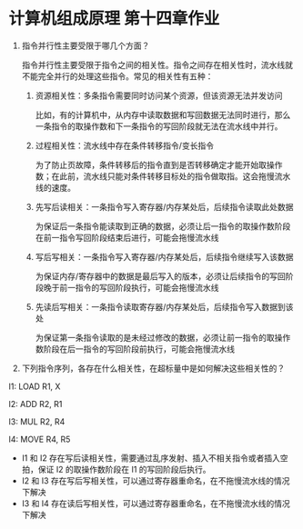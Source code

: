 # 计算机组成原理 第十四章作业

1. 指令并行性主要受限于哪几个方面？

   指令并行性主要受限于指令之间的相关性。指令之间存在相关性时，流水线就不能完全并行的处理这些指令。常见的相关性有五种：

   1. 资源相关性：多条指令需要同时访问某个资源，但该资源无法并发访问

      比如，有的计算机中，从内存中读取数据和写回数据无法同时进行，那么一条指令的取操作数和下一条指令的写回阶段就无法在流水线中并行。

   2. 过程相关性：流水线中存在条件转移指令/变长指令

      为了防止页故障，条件转移后的指令直到是否转移确定才能开始取操作数；在此前，流水线只能对条件转移目标处的指令做取指。这会拖慢流水线的速度。

   3. 先写后读相关：一条指令写入寄存器/内存某处后，后续指令读取此处数据

      为保证后一条指令能读取到正确的数据，必须让后一指令的取操作数阶段在前一指令写回阶段结束后进行，可能会拖慢流水线

   4. 写后写相关：一条指令写入寄存器/内存某处后，后续指令继续写入该数据

      为保证内存/寄存器中的数据是最后写入的版本，必须让后续指令的写回阶段晚于前一指令的写回阶段执行，可能会拖慢流水线

   5. 先读后写相关：一条指令读取寄存器/内存某处后，后续指令写入数据到该处

      为保证第一条指令读取的是未经过修改的数据，必须让前一指令的取操作数阶段在后一指令的写回阶段前执行，可能会拖慢流水线

2. 下列指令序列，各存在什么相关性，在超标量中是如何解决这些相关性的？

  I1: LOAD  R1, X

  I2: ADD  R2, R1

  I3: MUL  R2, R4

  I4: MOVE R4, R5

- I1 和 I2 存在写后读相关性，需要通过乱序发射、插入不相关指令或者插入空拍，保证 I2 的取操作数阶段在 I1 的写回阶段后执行。
- I2 和 I3 存在写后写相关性，可以通过寄存器重命名，在不拖慢流水线的情况下解决
- I3 和 I4 存在读后写相关性，可以通过寄存器重命名，在不拖慢流水线的情况下解决